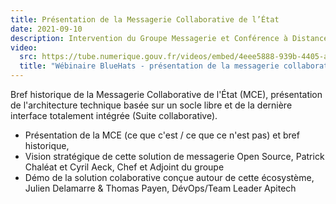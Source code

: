 ```yaml
---
title: Présentation de la Messagerie Collaborative de l’État
date: 2021-09-10
description: Intervention du Groupe Messagerie et Conférence à Distance, MTE/SNUM avec appui de la société Apitech
video:
  src: https://tube.numerique.gouv.fr/videos/embed/4eee5888-939b-4405-a4c6-d345173d360a
  title: "Wébinaire BlueHats - présentation de la messagerie collaborative de l'Etat"
---
```


Bref historique de la Messagerie Collaborative de l'État (MCE), présentation de l'architecture technique basée sur un socle libre et de la dernière interface totalement intégrée (Suite collaborative).

- Présentation de la MCE (ce que c'est / ce que ce n'est pas) et bref historique,
- Vision stratégique de cette solution de messagerie Open Source, Patrick Chaléat et Cyril Aeck, Chef et Adjoint du groupe
- Démo de la solution colaborative conçue autour de cette écosystème, Julien Delamarre & Thomas Payen, DévOps/Team Leader Apitech
